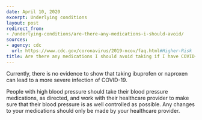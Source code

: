```yaml
---
date: April 10, 2020
excerpt: Underlying conditions
layout: post
redirect_from:
- /underlying-conditions/are-there-any-medications-i-should-avoid/
sources:
- agency: cdc
  url: https://www.cdc.gov/coronavirus/2019-ncov/faq.html#Higher-Risk
title: Are there any medications I should avoid taking if I have COVID-19?
---
```


Currently, there is no evidence to show that taking ibuprofen or naproxen can lead to a more severe infection of COVID-19.

People with high blood pressure should take their blood pressure medications, as directed, and work with their healthcare provider to make sure that their blood pressure is as well controlled as possible. Any changes to your medications should only be made by your healthcare provider.